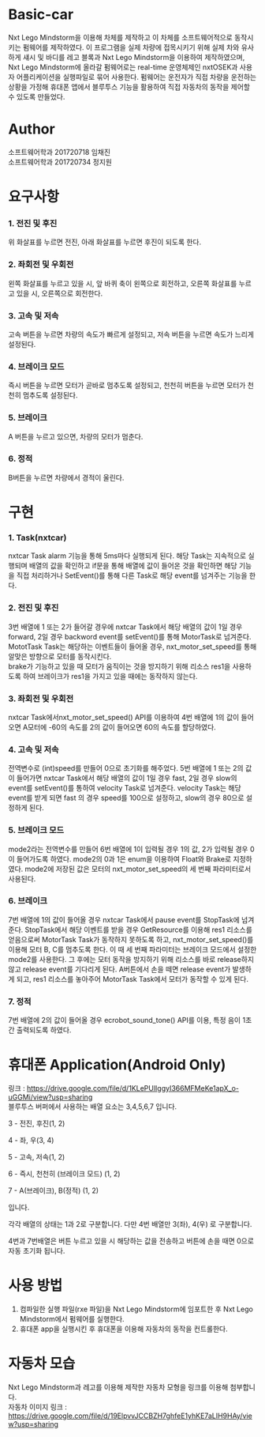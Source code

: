 # Basic-car
Nxt Lego Mindstorm을 이용해 차체를 제작하고 이 차체를 소프트웨어적으로 동작시키는 펌웨어를 제작하였다.
이 프로그램을 실제 차량에 접목시키기 위해 실제 차와 유사하게 섀시 및 바디를 레고 블록과 Nxt Lego Mindstorm을 이용하여 제작하였으며, Nxt Lego Mindstorm에 올라갈 펌웨어로는 
real-time 운영체제인 nxtOSEK과 사용자 어플리케이션을 실행파일로 묶어 사용한다. 펌웨어는 운전자가 직접 차량을 운전하는 상황을 가정해 휴대폰 앱에서 
블루투스 기능을 활용하여 직접 자동차의 동작을 제어할 수 있도록 만들었다.
# Author
소프트웨어학과 201720718 임채진         
소프트웨어학과 201720734 정지원
# 요구사항
### 1. 전진 및 후진
위 화살표를 누르면 전진, 아래 화살표를 누르면 후진이 되도록 한다.
### 2. 좌회전 및 우회전
왼쪽 화살표를 누르고 있을 시, 앞 바퀴 축이 왼쪽으로 회전하고, 오른쪽 화살표를 누르고 있을 시, 오른쪽으로 회전한다.
### 3. 고속 및 저속
고속 버튼을 누르면 차량의 속도가 빠르게 설정되고, 저속 버튼을 누르면 속도가 느리게 설정된다.
### 4. 브레이크 모드
즉시 버튼을 누르면 모터가 곧바로 멈추도록 설정되고, 천천히 버튼을 누르면 모터가 천천히 멈추도록 설정된다.
### 5. 브레이크
A 버튼을 누르고 있으면, 차량의 모터가 멈춘다.
### 6. 정적
B버튼을 누르면 차량에서 경적이 울린다.
# 구현
### 1. Task(nxtcar)
nxtcar Task alarm 기능을 통해 5ms마다 실행되게 된다. 해당 Task는 지속적으로 실행되며 배열의 값을 확인하고 if문을 통해 배열에 값이 들어온 것을 확인하면 해당 기능을 직접 처리하거나 SetEvent()를 통해 다른 Task로 해당 event를 넘겨주는 기능을 한다.
### 2. 전진 및 후진
3번 배열에 1 또는 2가 들어갈 경우에 nxtcar Task에서 해당 배열의 값이 1일 경우 forward, 2일 경우 backword event를 setEvent()를 통해 MotorTask로 넘겨준다.           
MototTask Task는 해당하는 이벤트들이 들어올 경우, nxt_motor_set_speed를 통해 알맞은 방향으로 모터를 동작시킨다.        
brake가 기능하고 있을 때 모터가 움직이는 것을 방지하기 위해 리소스 res1을 사용하도록 하여 브레이크가 res1을 가지고 있을 때에는 동작하지 않는다.       
### 3. 좌회전 및 우회전
nxtcar Task에서nxt_motor_set_speed() API를 이용하여 4번 배열에 1의 값이 들어오면 A모터에 -60의 속도를 2의 값이 들어오면 60의 속도를 할당하였다.
### 4. 고속 및 저속
전역변수로 (int)speed를 만들어 0으로 초기화를 해주었다.
5번 배열에 1 또는 2의 값이 들어가면 nxtcar Task에서 해당 배열의 값이 1일 경우 fast, 2일 경우 slow의 event를 setEvent()를 통하여 velocity Task로 넘겨준다.
velocity Task는 해당 event를 받게 되면 fast 의 경우 speed를 100으로 설정하고, slow의 경우 80으로 설정하게 된다.
### 5. 브레이크 모드
mode2라는 전역변수를 만들어 6번 배열에 1이 입력될 경우 1의 값, 2가 입력될 경우 0이 들어가도록 하였다. mode2의 0과 1은 enum을 이용하여 Float와 Brake로 지정하였다. mode2에 저장된 값은 모터의 nxt_motor_set_speed의 세 번째 파라미터로서 사용된다.
### 6. 브레이크
7번 배열에 1의 값이 들어올 경우 nxtcar Task에서 pause event를 StopTask에 넘겨준다.
StopTask에서 해당 이벤트를 받을 경우 GetResource를 이용해 res1 리소스를 얻음으로써 MotorTask Task가 동작하지 못하도록 하고, nxt_motor_set_speed()를 이용해 모터 B, C를 멈추도록 한다. 이 때 세 번째 파라미터는 브레이크 모드에서 설정한 mode2를 사용한다.
그 후에는 모터 동작을 방지하기 위해 리소스를 바로 release하지 않고 release event를 기다리게 된다.
A버튼에서 손을 떼면 release event가 발생하게 되고, res1 리소스를 놓아주어 MotorTask Task에서 모터가 동작할 수 있게 된다.
### 7. 정적
7번 배열에 2의 값이 들어올 경우 ecrobot_sound_tone() API를 이용, 특정 음이 1초간 출력되도록 하였다.
# 휴대폰 Application(Android Only)
링크 : https://drive.google.com/file/d/1KLePUlIggyI366MFMeKe1apX_o-uGGMi/view?usp=sharing                  
블루투스 버퍼에서 사용하는 배열 요소는 3,4,5,6,7 입니다.    
                
3 - 전진, 후진(1, 2)               
          
4 - 좌, 우(3, 4)              
          
5 - 고속, 저속(1, 2)             
             
6 - 즉시, 천천히 (브레이크 모드) (1, 2)            
            
7 - A(브레이크), B(정적) (1, 2)           
        
입니다.            
               
각각 배열의 상태는 1과 2로 구분합니다. 다만 4번 배열만 3(좌), 4(우) 로 구분합니다.                 
                      
4번과 7번배열은 버튼 누르고 있을 시 해당하는 값을 전송하고
버튼에 손을 때면 0으로 자동 초기화 됩니다.
# 사용 방법
1. 컴파일한 실행 파일(rxe 파일)을 Nxt Lego Mindstorm에 임포트한 후 Nxt Lego Mindstorm에서 펌웨어를 실행한다.            
2. 휴대폰 app을 실행시킨 후 휴대폰을 이용해 자동차의 동작을 컨트롤한다.    
# 자동차 모습
Nxt Lego Mindstorm과 레고를 이용해 제작한 자동차 모형을 링크를 이용해 첨부합니다.              
자동차 이미지 링크 : https://drive.google.com/file/d/19ElpvvJCCBZH7ghfeE1yhKE7aLIH9HAy/view?usp=sharing

